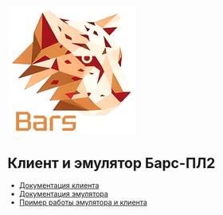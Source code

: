 ![Логотип](https://github.com/levkopo/barsik/raw/master/app/app_icon.png)

# Клиент и эмулятор Барс-ПЛ2 

- [Документация клиента]()
- [Документация эмулятора]()
- [Пример работы эмулятора и клиента](https://www.youtube.com/watch?v=TGhTdQGP1hA)